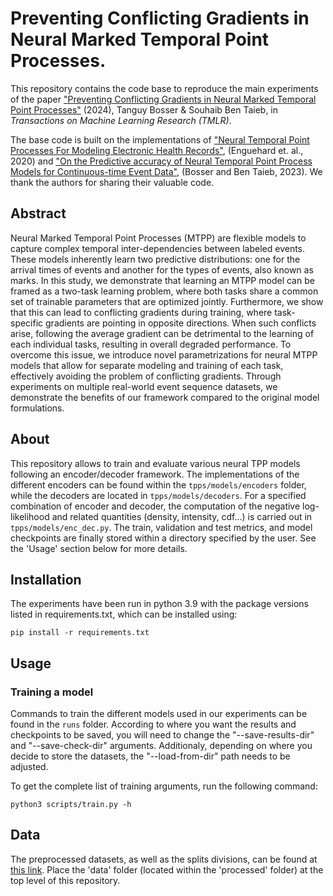 # Preventing Conflicting Gradients in Neural Marked Temporal Point Processes.

This repository contains the code base to reproduce the main experiments of the paper ["Preventing Conflicting Gradients in Neural Marked Temporal Point Processes"](https://openreview.net/forum?id=INijCSPtbQ) (2024), Tanguy Bosser & Souhaib Ben Taieb, in *Transactions on Machine Learning Research (TMLR)*. 

The base code is built on the implementations of ["Neural Temporal Point Processes For Modeling Electronic Health Records"](https://github.com/babylonhealth/neuralTPPs), (Enguehard et. al., 2020) and ["On the Predictive accuracy of Neural Temporal Point Process Models for Continuous-time Event Data"](https://github.com/tanguybosser/ntpp-tmlr2023), (Bosser and Ben Taieb, 2023). We thank the authors for sharing their valuable code. 

## Abstract 

Neural Marked Temporal Point Processes (MTPP) are flexible models to capture complex temporal inter-dependencies between labeled events. These models inherently learn two predictive distributions: one for the arrival times of events and another for the types of events, also known as marks. In this study, we demonstrate that learning an MTPP model can be framed as a two-task learning problem, where both tasks share a common set of trainable parameters that are optimized jointly. Furthermore, we show that this can lead to conflicting gradients during training, where task-specific gradients are pointing in opposite directions. When such conflicts arise, following the average gradient can be detrimental to the learning of each individual tasks, resulting in overall degraded performance. To overcome this issue, we introduce novel parametrizations for neural MTPP models that allow for separate modeling and training of each task, effectively avoiding the problem of conflicting gradients. Through experiments on multiple real-world event sequence datasets, we demonstrate the benefits of our framework compared to the original model formulations.

## About

This repository allows to train and evaluate various neural TPP models following an encoder/decoder framework. The implementations of the different encoders can be found within the ```tpps/models/encoders``` folder, while the decoders are located in ```tpps/models/decoders```. For a specified combination of encoder and decoder, the computation of the negative log-likelihood and related quantities (density, intensity, cdf...) is carried out in ```tpps/models/enc_dec.py```. The train, validation and test metrics, and model checkpoints are finally stored within a directory specified by the user. See the 'Usage' section below for more details.   

## Installation

The experiments have been run in python 3.9 with the package versions listed in requirements.txt, which can be installed using:

```shell script
pip install -r requirements.txt
```

## Usage

### Training a model

Commands to train the different models used in our experiments can be found in the `runs` folder. According to where you want the results and checkpoints to be saved, you will need to change the "--save-results-dir" and "--save-check-dir" arguments. Additionaly, depending on where you decide to store the datasets, the "--load-from-dir" path needs to be adjusted. 

To get the complete list of training arguments, run the following command:

```
python3 scripts/train.py -h
```

## Data
The preprocessed datasets, as well as the splits divisions, can be found at [this link](https://github.com/tanguybosser/ntpp-tmlr2023). Place the 'data' folder (located within the 'processed' folder) at the top level of this repository. 